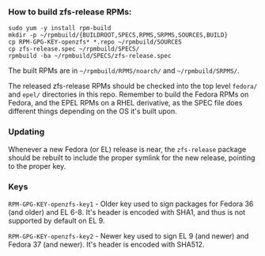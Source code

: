 ### How to build zfs-release RPMs:
```
sudo yum -y install rpm-build
mkdir -p ~/rpmbuild/{BUILDROOT,SPECS,RPMS,SRPMS,SOURCES,BUILD}
cp RPM-GPG-KEY-openzfs* *.repo ~/rpmbuild/SOURCES
cp zfs-release.spec ~/rpmbuild/SPECS/
rpmbuild -ba ~/rpmbuild/SPECS/zfs-release.spec
```
The built RPMs are in `~/rpmbuild/RPMS/noarch/` and `~/rpmbuild/SRPMS/`.

The released zfs-release RPMs should be checked into the top level
`fedora/` and `epel/` directories in this repo.  Remember to build
the Fedora RPMs on Fedora, and the EPEL RPMs on a RHEL derivative, as
the SPEC file does different things depending on the OS it's built upon.

### Updating ###
Whenever a new Fedora (or EL) release is near, the `zfs-release` package
should be rebuilt to include the proper symlink for the new release,
pointing to the proper key.

### Keys ###
`RPM-GPG-KEY-openzfs-key1` - Older key used to sign packages for Fedora 36
(and older) and EL 6-8.  It's header is encoded with SHA1, and thus is not
supported by default on EL 9.

`RPM-GPG-KEY-openzfs-key2` - Newer key used to sign EL 9 (and newer) and
Fedora 37 (and newer).  It's header is encoded with SHA512.

